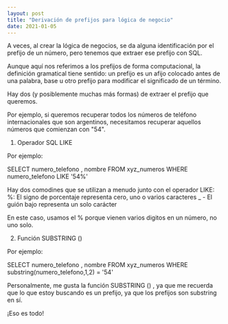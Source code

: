 ```yaml
---
layout: post
title: "Derivación de prefijos para lógica de negocio"
date: 2021-01-05
---
```

A veces, al crear la lógica de negocios, se da alguna identificación por el prefijo de un número, pero tenemos que extraer ese prefijo con SQL.

Aunque aquí nos referimos a los prefijos de forma computacional, la definición gramatical tiene sentido: un prefijo es un afijo colocado antes de una palabra, base u otro prefijo para modificar el significado de un término.

Hay dos (y posiblemente muchas más formas) de extraer el prefijo que queremos.

Por ejemplo, si queremos recuperar todos los números de teléfono internacionales que son argentinos, necesitamos recuperar aquellos números que comienzan con "54".

1. Operador SQL LIKE

Por ejemplo:

SELECT numero_telefono
, nombre
FROM xyz_numeros
WHERE numero_telefono LIKE '54%'

Hay dos comodines que se utilizan a menudo junto con el operador LIKE:
%: El signo de porcentaje representa cero, uno o varios caracteres
_ - El guión bajo representa un solo carácter

En este caso, usamos el % porque vienen varios digitos en un número, no uno solo.

2. Función SUBSTRING ()

Por ejemplo:

SELECT numero_telefono
, nombre
FROM xyz_numeros
WHERE substring(numero_telefono,1,2) = '54'

Personalmente, me gusta la función SUBSTRING () , ya que me recuerda que lo que estoy buscando es un prefijo, ya que los prefijos son substring en sí.

¡Eso es todo!
